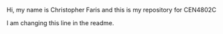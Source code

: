 Hi, my name is Christopher Faris and this is my repository for CEN4802C

I am changing this line in the readme.
